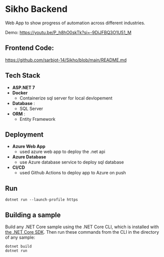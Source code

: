 # Sikho Backend

Web App to show progress of automation across different industries.


Demo: https://youtu.be/P_h8hO0skTk?si=-9DiJFBQ3O1U51_M


## Frontend Code:
https://github.com/sarbjot-14/Sikho/blob/main/README.md

## Tech Stack

- **ASP.NET 7**
- **Docker**
  - Containerize sql server for local devlopement
- **Database** :
  - SQL Server
- **ORM** :
  - Entity Framework

## Deployment

- **Azure Web App**
  - used azure web app to deploy the .net api
- **Azure Database**
  - use Azure database service to deploy sql database
- **CI/CD**
  - used Github Actions to deploy app to Azure on push      
  
## Run
```
dotnet run --launch-profile https
```
## Building a sample

Build any .NET Core sample using the .NET Core CLI, which is installed with [the .NET Core SDK](https://www.microsoft.com/net/download). Then run
these commands from the CLI in the directory of any sample:

```console
dotnet build
dotnet run
```
